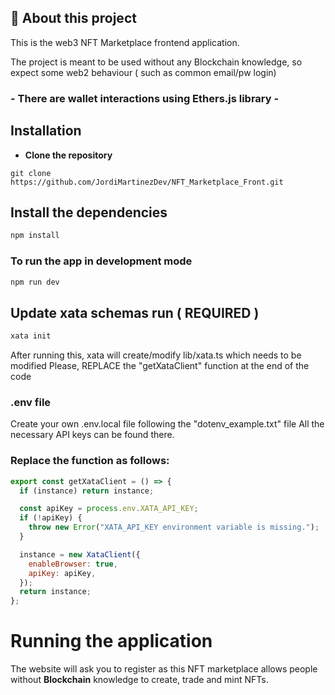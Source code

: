 ## 🚀 About this project

This is the web3 NFT Marketplace frontend application.

The project is meant to be used without any Blockchain knowledge, so expect some web2 behaviour ( such as common email/pw login)

### - There are wallet interactions using Ethers.js library -

## Installation

- **Clone the repository**

```
git clone https://github.com/JordiMartinezDev/NFT_Marketplace_Front.git
```

## Install the dependencies

```bash
npm install
```

### To run the app in development mode

```bash
npm run dev
```

## Update xata schemas run ( **REQUIRED** )

```bash
xata init
```

After running this, xata will create/modify lib/xata.ts which needs to be modified
Please, REPLACE the "getXataClient" function at the end of the code

### .env file

Create your own .env.local file following the "dotenv_example.txt" file
All the necessary API keys can be found there.

### Replace the function as follows:

```javascript
export const getXataClient = () => {
  if (instance) return instance;

  const apiKey = process.env.XATA_API_KEY;
  if (!apiKey) {
    throw new Error("XATA_API_KEY environment variable is missing.");
  }

  instance = new XataClient({
    enableBrowser: true,
    apiKey: apiKey,
  });
  return instance;
};
```

# Running the application

The website will ask you to register as this NFT marketplace allows people without **Blockchain** knowledge to create, trade and mint NFTs.

